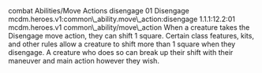 <ability>
  <metadata>
    <class>combat</class>
    <file_dpath>Abilities/Move Actions</file_dpath>
    <item_id>disengage</item_id>
    <item_index>01</item_index>
    <item_name>Disengage</item_name>
    <scc>mcdm.heroes.v1:common\_ability.move\_action:disengage</scc>
    <scdc>1.1.1:12.2:01</scdc>
    <source>mcdm.heroes.v1</source>
    <type>common\_ability/move\_action</type>
  </metadata>
  <effects>
    <effect type="mundane">When a creature takes the Disengage move action, they can shift 1 square. Certain class features, kits, and other rules allow a creature to shift more than 1 square when they disengage. A creature who does so can break up their shift with their maneuver and main action however they wish.</effect>
  </effects>
</ability>
